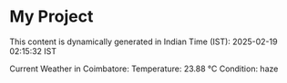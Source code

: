 # My Project

This content is dynamically generated in Indian Time (IST): 2025-02-19 02:15:32 IST


Current Weather in Coimbatore:
Temperature: 23.88 °C
Condition: haze
